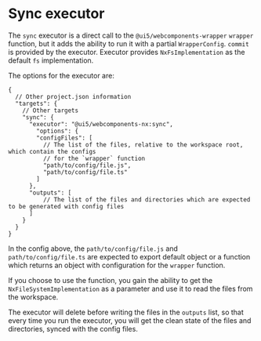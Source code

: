 # Sync executor

The `sync` executor is a direct call to the `@ui5/webcomponents-wrapper` `wrapper` function,
but it adds the ability to run it with a partial `WrapperConfig`. `commit` is provided by the executor.
Executor provides `NxFsImplementation` as the default `fs` implementation.

The options for the executor are:
```
{
  // Other project.json information
  "targets": {
    // Other targets
    "sync": {
      "executor": "@ui5/webcomponents-nx:sync",
        "options": {
        "configFiles": [
          // The list of the files, relative to the workspace root, which contain the configs
          // for the `wrapper` function
          "path/to/config/file.js",
          "path/to/config/file.ts"
        ]
      },
      "outputs": [
          // The list of the files and directories which are expected to be generated with config files
      ]
    }
  }
}
```

In the config above, the `path/to/config/file.js` and `path/to/config/file.ts` are expected to export
default object or a function which returns an object with configuration for the `wrapper` function.

If you choose to use the function, you gain the ability to get the `NxFileSystemImplementation`
as a parameter and use it to read the files from the workspace.

The executor will delete before writing the files in the `outputs` list, so that every 
time you run the executor, you will get the clean state of the files and directories, synced with
the config files.
